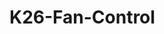 K26-Fan-Control
====================================================================================

